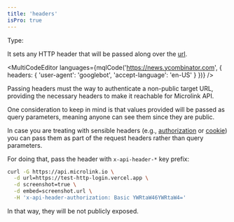 ```yaml
---
title: 'headers'
isPro: true
--- 
```


Type: <Type children='<object>'/>

It sets any HTTP header that will be passed along over the [url](/docs/api/parameters/url).

<MultiCodeEditor languages={mqlCode('https://news.ycombinator.com', { 
  headers: {
    'user-agent': 'googlebot',
    'accept-language': 'en-US'
  } 
})} />

Passing headers must the way to authenticate a non-public target URL, providing the necessary headers to make it reachable for Microlink API.

One consideration to keep in mind is that values provided will be passed as query parameters, meaning anyone can see them since they are public.

In case you are treating with sensible headers (e.g., [authorization](https://developer.mozilla.org/en-US/docs/Web/HTTP/Headers/Authorization) or [cookie](https://developer.mozilla.org/en-US/docs/Web/HTTP/Headers/Cookie)) you can pass them as part of the request headers rather than query parameters.

For doing that, pass the header with `x-api-header-*` key prefix:

```bash
curl -G https://api.microlink.io \
  -d url=https://test-http-login.vercel.app \
  -d screenshot=true \
  -d embed=screenshot.url \
  -H 'x-api-header-authorization: Basic YWRtaW46YWRtaW4='
```

In that way, they will be not publicly exposed.
